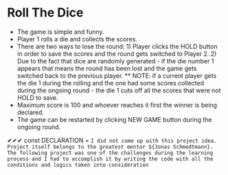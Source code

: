 # Roll The Dice

- The game is simple and funny.
- Player 1 rolls a die and collects the scores.
- There are two ways to lose the round: 1) Player clicks the HOLD button in order to save the scores and the round gets switched to Player 2. 2) Due to the fact that dice are randomly generated - if the die number 1 appears that means the round has been lost and the game gets switched back to the previous player.
  \*\* NOTE: if a current player gets the die 1 during the rolling and the one had some scores collected during the ongoing round - the die 1 cuts off all the scores that were not HOLD to save.
- Maximum score is 100 and whoever reaches it first the winner is being declared.
- The game can be restarted by clicking NEW GAME button during the ongoing round.

✔✔✔
const DECLARATION = `I did not come up with this project idea. Project itself belongs to the greatest mentor ${Jonas Schmedtmann}. The following project was one of the challenges during the learning process and I had to accomplish it by writing the code with all the conditions and logics taken into consideration`
